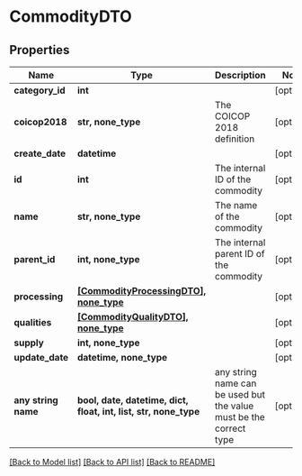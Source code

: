# CommodityDTO


## Properties
Name | Type | Description | Notes
------------ | ------------- | ------------- | -------------
**category_id** | **int** |  | [optional] 
**coicop2018** | **str, none_type** | The COICOP 2018 definition | [optional] 
**create_date** | **datetime** |  | [optional] 
**id** | **int** | The internal ID of the commodity | [optional] 
**name** | **str, none_type** | The name of the commodity | [optional] 
**parent_id** | **int, none_type** | The internal parent ID of the commodity | [optional] 
**processing** | [**[CommodityProcessingDTO], none_type**](CommodityProcessingDTO.md) |  | [optional] 
**qualities** | [**[CommodityQualityDTO], none_type**](CommodityQualityDTO.md) |  | [optional] 
**supply** | **int, none_type** |  | [optional] 
**update_date** | **datetime, none_type** |  | [optional] 
**any string name** | **bool, date, datetime, dict, float, int, list, str, none_type** | any string name can be used but the value must be the correct type | [optional]

[[Back to Model list]](../README.md#documentation-for-models) [[Back to API list]](../README.md#documentation-for-api-endpoints) [[Back to README]](../README.md)


